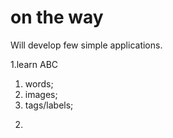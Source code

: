 on the way
========
Will develop few simple applications.

1.learn ABC
1) words;
2) images;
3) tags/labels;
2.
